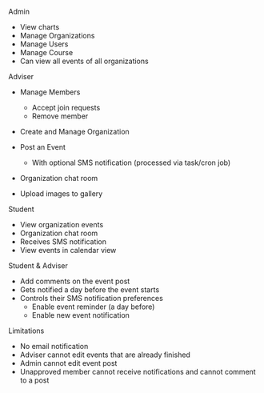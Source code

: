 Admin
 - View charts
 - Manage Organizations
 - Manage Users
 - Manage Course
 - Can view all events of all organizations

Adviser
 - Manage Members
   - Accept join requests
   - Remove member
 - Create and Manage Organization
 - Post an Event
   - With optional SMS notification (processed via task/cron job)

 - Organization chat room
 - Upload images to gallery
 
Student
 - View organization events
 - Organization chat room
 - Receives SMS notification
 - View events in calendar view
    
Student & Adviser
 - Add comments on the event post
 - Gets notified a day before the event starts
 - Controls their SMS notification preferences
   - Enable event reminder (a day before)
   - Enable new event notification
   
Limitations
 - No email notification
 - Adviser cannot edit events that are already finished
 - Admin cannot edit event post
 - Unapproved member cannot receive notifications and cannot comment to a post

